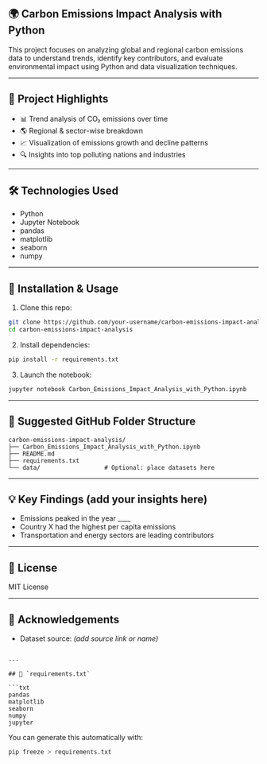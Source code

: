 
## 🌍 Carbon Emissions Impact Analysis with Python

This project focuses on analyzing global and regional carbon emissions data to understand trends, identify key contributors, and evaluate environmental impact using Python and data visualization techniques.

---

## 📌 Project Highlights

- 📊 Trend analysis of CO₂ emissions over time
- 🌎 Regional & sector-wise breakdown
- 📈 Visualization of emissions growth and decline patterns
- 🔍 Insights into top polluting nations and industries

---

## 🛠️ Technologies Used

- Python
- Jupyter Notebook
- pandas
- matplotlib
- seaborn
- numpy

---

## 🔧 Installation & Usage

1. Clone this repo:
```bash
git clone https://github.com/your-username/carbon-emissions-impact-analysis.git
cd carbon-emissions-impact-analysis
````

2. Install dependencies:

```bash
pip install -r requirements.txt
```

3. Launch the notebook:

```bash
jupyter notebook Carbon_Emissions_Impact_Analysis_with_Python.ipynb
```

---

## 📁 Suggested GitHub Folder Structure

```
carbon-emissions-impact-analysis/
├── Carbon_Emissions_Impact_Analysis_with_Python.ipynb
├── README.md
├── requirements.txt
└── data/                  # Optional: place datasets here
```

---

## 💡 Key Findings (add your insights here)

* Emissions peaked in the year \_\_\_\_
* Country X had the highest per capita emissions
* Transportation and energy sectors are leading contributors

---

## 📎 License

MIT License

---

## 🙌 Acknowledgements

* Dataset source: *(add source link or name)*

````

---

## 📄 `requirements.txt`

```txt
pandas
matplotlib
seaborn
numpy
jupyter
````

You can generate this automatically with:

```bash
pip freeze > requirements.txt
```

